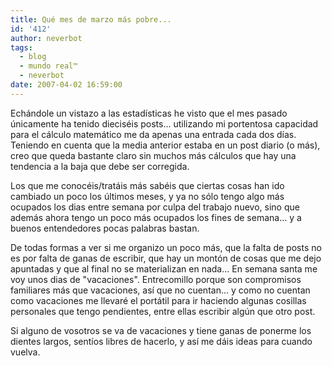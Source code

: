 ```yaml
---
title: Qué mes de marzo más pobre...
id: '412'
author: neverbot
tags:
  - blog
  - mundo real™
  - neverbot
date: 2007-04-02 16:59:00
---
```


Echándole un vistazo a las estadísticas he visto que el mes pasado únicamente ha tenido dieciséis posts... utilizando mi portentosa capacidad para el cálculo matemático me da apenas una entrada cada dos días. Teniendo en cuenta que la media anterior estaba en un post diario (o más), creo que queda bastante claro sin muchos más cálculos que hay una tendencia a la baja que debe ser corregida.

Los que me conocéis/tratáis más sabéis que ciertas cosas han ido cambiado un poco los últimos meses, y ya no sólo tengo algo más ocupados los dias entre semana por culpa del trabajo nuevo, sino que además ahora tengo un poco más ocupados los fines de semana... y a buenos entendedores pocas palabras bastan.

De todas formas a ver si me organizo un poco más, que la falta de posts no es por falta de ganas de escribir, que hay un montón de cosas que me dejo apuntadas y que al final no se materializan en nada... En semana santa me voy unos dias de "vacaciones". Entrecomillo porque son compromisos familiares más que vacaciones, así que no cuentan... y como no cuentan como vacaciones me llevaré el portátil para ir haciendo algunas cosillas personales que tengo pendientes, entre ellas escribir algún que otro post.

Si alguno de vosotros se va de vacaciones y tiene ganas de ponerme los dientes largos, sentíos libres de hacerlo, y así me dáis ideas para cuando vuelva.
